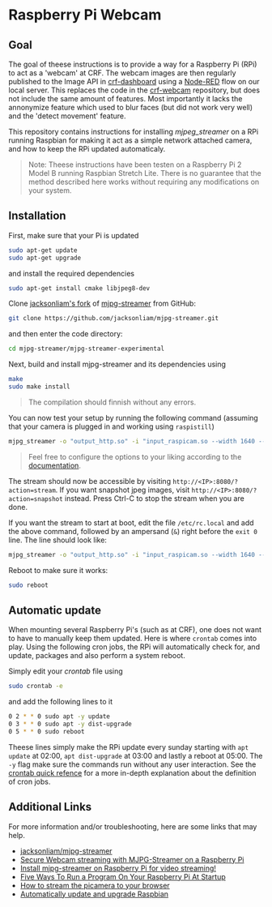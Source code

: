 # Raspberry Pi Webcam

## Goal
The goal of theese instructions is to provide a way for a Raspberry Pi (RPi) to act as a 'webcam' at CRF. The webcam images are then regularly published to the Image API in [crf-dashboard](https://github.com/ChalmersRobotics/crf-dashboard) using a [Node-RED](https://nodered.org/) flow on our local server. This replaces the code in the [crf-webcam](https://github.com/ChalmersRobotics/crf-webcam) repository, but does not include the same amount of features. Most importantly it lacks the annonymize feature which used to blur faces (but did not work very well) and the 'detect movement' feature.


This repository contains instructions for installing *mjpeg_streamer* on a RPi running Raspbian for making it act as a simple network attached camera, and how to keep the RPi updated automaticaly.

> Note: Theese instructions have been testen on a Raspberry Pi 2 Model B running Raspbian Stretch Lite. There is no guarantee that the method described here works without requiring any modifications on your system. 

## Installation

First, make sure that your Pi is updated
```bash
sudo apt-get update
sudo apt-get upgrade
```
and install the required dependencies
```bash
sudo apt-get install cmake libjpeg8-dev 
```

Clone [jacksonliam's fork](https://github.com/jacksonliam/mjpg-streamer) of [mjpg-streamer](https://sourceforge.net/projects/mjpg-streamer/) from GitHub:
```bash
git clone https://github.com/jacksonliam/mjpg-streamer.git
```

and then enter the code directory:
```bash
cd mjpg-streamer/mjpg-streamer-experimental
```

Next, build and install mjpg-streamer and its dependencies using
```bash
make
sudo make install
```

> The compilation should finnish without any errors.

You can now test your setup by running the following command (assuming that your camera is plugged in and working using `raspistill`)
```bash
mjpg_streamer -o "output_http.so" -i "input_raspicam.so --width 1640 --height 1232 -fps 15 -quality 10"
```
> Feel free to configure the options to your liking according to the [documentation](https://github.com/jacksonliam/mjpg-streamer/blob/master/mjpg-streamer-experimental/README.md).

The stream should now be accessible by visiting `http://<IP>:8080/?action=stream`. If you want snapshot jpeg images, visit `http://<IP>:8080/?action=snapshot` instead. Press Ctrl-C to stop the stream when you are done.

If you want the stream to start at boot, edit the file `/etc/rc.local` and add the above command, followed by an ampersand (`&`) right before the `exit 0` line. The line should look like:
```bash
mjpg_streamer -o "output_http.so" -i "input_raspicam.so --width 1640 --height 1232 -fps 15 -quality 10" &
```

Reboot to make sure it works:
```bash
sudo reboot
```

## Automatic update
When mounting several Raspberry Pi's (such as at CRF), one does not want to have to manually keep them updated. Here is where `crontab` comes into play. Using the following cron jobs, the RPi will automatically check for, and update, packages and also perform a system reboot.

Simply edit your *crontab* file using 
```bash
sudo crontab -e
```

and add the following lines to it
```bash
0 2 * * 0 sudo apt -y update
0 3 * * 0 sudo apt -y dist-upgrade
0 5 * * 0 sudo reboot
```
Theese lines simply make the RPi update every sunday starting with `apt update` at 02:00, `apt dist-upgrade` at 03:00 and lastly a reboot at 05:00. The `-y` flag make sure the commands run without any user interaction. See the [crontab quick refence](https://www.adminschoice.com/crontab-quick-reference) for a more in-depth explanation about the definition of cron jobs.


## Additional Links
For more information and/or troubleshooting, here are some links that may help.
* [jacksonliam/mjpg-streamer](https://github.com/jacksonliam/mjpg-streamer)
* [Secure Webcam streaming with MJPG-Streamer on a Raspberry Pi](https://www.sigmdel.ca/michel/ha/rpi/streaming_en.html)
* [Install mjpg-streamer on Raspberry Pi for video streaming!](https://www.collaborizm.com/thread/SyFenrp6l)
* [Five Ways To Run a Program On Your Raspberry Pi At Startup](https://www.dexterindustries.com/howto/run-a-program-on-your-raspberry-pi-at-startup/)
* [How to stream the picamera to your browser](https://desertbot.io/blog/how-to-stream-the-picamera)
* [Automatically update and upgrade Raspbian](https://hjerpbakk.com/blog/2018/06/18/automatically-update-and-upgrade-raspbian)